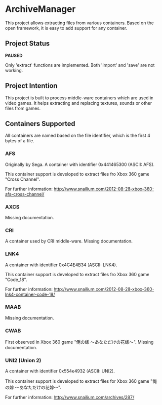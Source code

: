 # ArchiveManager
This project allows extracting files from various containers. Based on the open framework, it is easy to add support for any container.

## Project Status
**PAUSED**

Only 'extract' functions are implemented. Both 'import' and 'save' are not working.

## Project Intention
This project is built to process middle-ware containers which are used in video games. It helps extracting and replacing textures, sounds or other files from games.

## Containers Supported
All containers are named based on the file identifier, which is the first 4 bytes of a file.

### AFS
Originally by Sega. A container with identifier 0x441465300 (ASCII: AFS).

This container support is developed to extract files fro Xbox 360 game "Cross Channel".

For further information: http://www.snailium.com/2012-08-28-xbox-360-afs-cross-channel/

### AXCS
Missing documentation.

### CRI
A container used by CRI middle-ware. Missing documentation.

### LNK4
A container with identifier 0x4C4E4B34 (ASCII: LNK4).

This container support is developed to extract files fro Xbox 360 game "Code_18".

For further information: http://www.snailium.com/2012-08-28-xbox-360-lnk4-container-code-18/

### MAAB
Missing documentation.

### CWAB
First observed in Xbox 360 game "俺の嫁 ～あなただけの花嫁～". Missing documentation.

### UNI2 (Union 2)
A container with identifier 0x554e4932 (ASCII: UNI2).

This container support is developed to extract files for Xbox 360 game "俺の嫁 ～あなただけの花嫁～".

For further information: http://www.snailium.com/archives/287/
